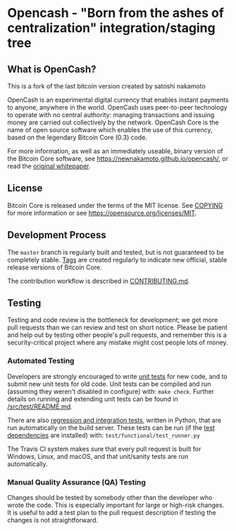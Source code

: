 Opencash - "Born from the ashes of centralization" integration/staging tree
=====================================
What is OpenCash?
----------------

This is a fork of the last bitcoin version created by satoshi nakamoto

OpenCash is an experimental digital currency that enables instant payments to
anyone, anywhere in the world. OpenCash uses peer-to-peer technology to operate
with no central authority: managing transactions and issuing money are carried
out collectively by the network. OpenCash Core is the name of open source
software which enables the use of this currency, based on the legendary Bitcoin Core (0.3) code.

For more information, as well as an immediately useable, binary version of
the Bitcoin Core software, see https://newnakamoto.github.io/opencash/, or read the
[original whitepaper](https://newnakamoto.github.io/opencash/paper.pdf).

License
-------

Bitcoin Core is released under the terms of the MIT license. See [COPYING](COPYING) for more
information or see https://opensource.org/licenses/MIT.

Development Process
-------------------

The `master` branch is regularly built and tested, but is not guaranteed to be
completely stable. [Tags](https://github.com/newnakamoto/opencash/tags) are created
regularly to indicate new official, stable release versions of Bitcoin Core.

The contribution workflow is described in [CONTRIBUTING.md](CONTRIBUTING.md).

Testing
-------

Testing and code review is the bottleneck for development; we get more pull
requests than we can review and test on short notice. Please be patient and help out by testing
other people's pull requests, and remember this is a security-critical project where any mistake might cost people
lots of money.

### Automated Testing

Developers are strongly encouraged to write [unit tests](src/test/README.md) for new code, and to
submit new unit tests for old code. Unit tests can be compiled and run
(assuming they weren't disabled in configure) with: `make check`. Further details on running
and extending unit tests can be found in [/src/test/README.md](/src/test/README.md).

There are also [regression and integration tests](/test), written
in Python, that are run automatically on the build server.
These tests can be run (if the [test dependencies](/test) are installed) with: `test/functional/test_runner.py`

The Travis CI system makes sure that every pull request is built for Windows, Linux, and macOS, and that unit/sanity tests are run automatically.

### Manual Quality Assurance (QA) Testing

Changes should be tested by somebody other than the developer who wrote the
code. This is especially important for large or high-risk changes. It is useful
to add a test plan to the pull request description if testing the changes is
not straightforward.
